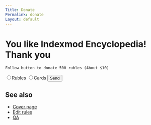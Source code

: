 ```yaml
---
Title: Donate
Permalink: donate
Layout: default
---
```


# You like Indexmod Encyclopedia! Thank you


`Follow button to donate 500 rubles (About $10)`

<html>
<form method="POST" action="https://money.yandex.ru/quickpay/confirm.xml"> 
    <input type="hidden" name="receiver" value="41001208338566"> 
    <input type="hidden" name="formcomment" value="Проект «Indexmod Encyclopedia»> 
    <input type="hidden" name="short-dest" value="Проект «Indexmod Encyclopedia»> 
    <input type="hidden" name="label" value="$order_id"> 
    <input type="hidden" name="quickpay-form" value="donate"> 
    <input type="hidden" name="targets" value="транзакция {order_id}"> 
    <input type="hidden" name="sum" value="500" data-type="number"> 
    <input type="hidden" name="comment" value="Coin Indexmod Encyclopedia"> 
    <input type="hidden" name="need-fio" value="true"> 
    <input type="hidden" name="need-email" value="true"> 
    <input type="hidden" name="need-phone" value="false"> 
    <input type="hidden" name="need-address" value="false"> 
    <label><input type="radio" name="paymentType" value="PC">Rubles</label> 
    <label><input type="radio" name="paymentType" value="AC">Cards</label> 
    <input type="submit" value="Send"> 
</form>
</html>


## See also

- [Cover page](index)
- [Edit rules](edit)
- [QA](qa)
